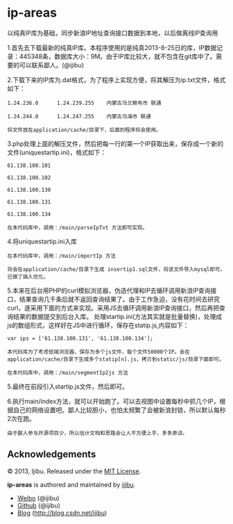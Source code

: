 ip-areas
========

以纯真IP库为基础，同步新浪IP地址查询接口数据到本地，以后做离线IP查询用

1.首先去下载最新的纯真IP库。本程序使用的是纯真2013-8-25日的库，IP数据记录：445348条，数据库大小：9M。由于IP库比较大，就不包含在git库中了。需要的可以联系鄙人。(@ijibu)

2.下载下来的IP库为.dat格式，为了程序上实现方便，将其解压为ip.txt文件，格式如下：
    
    1.24.236.0      1.24.239.255    内蒙古乌兰察布市 联通
    
    1.24.244.0      1.24.247.255    内蒙古乌海市 联通
	
    将文件放在application/cache/目录下，后面的程序将会使用。

3.php处理上面的解压文件，然后把每一行的第一个IP获取出来，保存成一个新的文件(uniquestartip.ini)，格式如下：
    
    61.138.100.101
    
    61.138.100.102
    
    61.138.100.130
    
    61.138.100.131
    
    61.138.100.134
	
	在本代码库中，调用：/main/parseIpTxt 方法即可实现。
	
4.将uniquestartip.ini入库
	
    在本代码库中，调用：/main/importIp 方法

    将会在application/cache/目录下生成 insertip1.sql文件，将该文件导入mysql即可，已做了插入优化。

5.本来在后台用PHP的curl模拟浏览器，伪造代理和IP去循环调用新浪IP查询接口，结果查询几千条后就不返回查询结果了。由于工作急迫，没有花时间去研究curl，遂采用下面的方式来实现。采用JS去循环调用新浪IP查询接口，然后再把查询结果的数据提交到后台入库。
    处理startip.ini(方法其实就是批量替换)，处理成js的数组形式，这样好在JS中进行循环，保存在statip.js,内容如下：
    
    var ips = ['61.138.100.131', '61.138.100.134'];
	
    本代码库为了考虑低端浏览器，保存为多个js文件，每个文件50000个IP。会在application/cache/目录下生成多个statip[n].js，拷贝到static/js/目录下面即可。

    在本代码库中，调用：/main/segmentIp2js 方法

5.最终在前段引入startip.js文件，然后即可。

6.执行main/index方法，就可以开始跑了。可以去视图中设置每秒中抓几个IP，根据自己的网络设置吧。鄙人比较胆小，也怕太频繁了会被新浪封锁，所以默认每秒2次在跑。

    由于鄙人参与开源项目少，所以估计文档和思路会让人不方便上手，多多原谅。
    
Acknowledgements
----------------

© 2013, Ijibu. Released under the [MIT License](License.md).
	
**ip-areas** is authored and maintained by [ijibu][rsc].

 * [Weibo](http://weibo.com/ijibu) (@ijibu)
 * [Github](http://github.com/ijibu) (@ijibu)
 * [Blog](http://blog.csdn.net/ijibu) (http://blog.csdn.net/ijibu)

[rsc]: http://weibo.com/ijibu